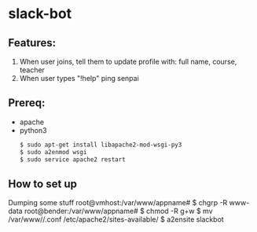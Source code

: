 # slack-bot

## Features:
1. When user joins, tell them to update profile with: full name, course, teacher
2. When user types "!help" ping senpai

## Prereq:
- apache
- python3
    ```sh
    $ sudo apt-get install libapache2-mod-wsgi-py3 
    $ sudo a2enmod wsgi 
    $ sudo service apache2 restart
    ```

## How to set up
Dumping some stuff
root@vmhost:/var/www/appname# 
$ chgrp -R www-data <appname>
root@bender:/var/www/appname#
$ chmod -R g+w <appname>
$ mv /var/www/<appname>/<appname>.conf /etc/apache2/sites-available/ 
$ a2ensite slackbot

